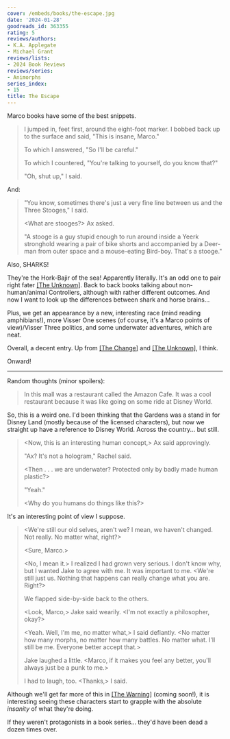 ```yaml
---
cover: /embeds/books/the-escape.jpg
date: '2024-01-28'
goodreads_id: 363355
rating: 5
reviews/authors:
- K.A. Applegate
- Michael Grant
reviews/lists:
- 2024 Book Reviews
reviews/series:
- Animorphs
series_index:
- 15
title: The Escape
---
```

Marco books have some of the best snippets.

> I jumped in, feet first, around the eight-foot marker. I bobbed back up to the surface and said, "This is insane, Marco."
> 
> To which I answered, "So I'll be careful."
> 
> To which I countered, "You're talking to yourself, do you know that?"
> 
> "Oh, shut up," I said. 

And:

> "You know, sometimes there's just a very fine line between us and the Three Stooges," I said.
> 
> <What are stooges?> Ax asked.
> 
> "A stooge is a guy stupid enough to run around inside a Yeerk stronghold wearing a pair of bike shorts and accompanied by a Deer-man from outer space and a mouse-eating Bird-boy. That's a stooge."

Also, SHARKS!

They're the Hork-Bajir of the sea! Apparently literally. It's an odd one to pair right fater [[The Unknown]](). Back to back books talking about non-human/animal Controllers, although with rather different outcomes. And now I want to look up the differences between shark and horse brains...

Plus, we get an appearance by a new, interesting race (mind reading amphibians!), more Visser One scenes (of course, it's a Marco points of view)/Visser Three politics, and some underwater adventures, which are neat. 

Overall, a decent entry. Up from [[The Change]]() and [[The Unknown]](), I think. 

Onward!

<!--more-->

- - -

Random thoughts (minor spoilers):

> In this mall was a restaurant called the Amazon Cafe. It was a cool restaurant because it was like going on some ride at Disney World.

So, this is a weird one. I'd been thinking that the Gardens was a stand in for Disney Land (mostly because of the licensed characters), but now we straight up have a reference to Disney World. Across the country... but still. 

> <Now, this is an interesting human concept,> Ax said approvingly. <This hologram makes it almost appear that we are under the water.>
> 
> "Ax? It's not a hologram," Rachel said.
> 
> <Then . . . we are underwater? Protected only by badly made human plastic?>
> 
> "Yeah."
> 
> <Why do you humans do things like this?>

It's an interesting point of view I suppose. 

> <We're still our old selves, aren't we? I mean, we haven't changed. Not really. No matter what, right?>
> 
> <Sure, Marco.>
> 
> <No, I mean it.> I realized I had grown very serious. I don't know why, but I wanted Jake to agree with me. It was important to me. <We're still just us. Nothing that happens can really change what you are. Right?>
> 
> We flapped side-by-side back to the others.
> 
> <Look, Marco,> Jake said wearily. <I'm not exactly a philosopher, okay?>
> 
> <Yeah. Well, I'm me, no matter what,> I said defiantly. <No matter how many morphs, no matter how many battles. No matter what. I'll still be me. Everyone better accept that.>
> 
> Jake laughed a little. <Marco, if it makes you feel any better, you'll always just be a punk to me.>
> 
> I had to laugh, too. <Thanks,> I said.

Although we'll get far more of this in [[The Warning]]() (coming soon!), it is interesting seeing these characters start to grapple with the absolute *insanity* of what they're doing. 

If they weren't protagonists in a book series... they'd have been dead a dozen times over. 